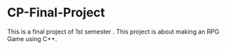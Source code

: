 # CP-Final-Project
This is a final project of 1st semester . This project is about making an RPG  Game using C++. 
